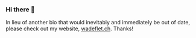 ### Hi there 👋
In lieu of another bio that would inevitably and immediately be out of date, please check out my website, [wadeflet.ch](https://wadeflet.ch). Thanks!
